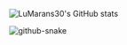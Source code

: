 ![LuMarans30's GitHub stats](https://github-readme-stats.vercel.app/api?username=LuMarans30&show_icons=true&theme=synthwave)

<picture>
  <source media="(prefers-color-scheme: dark)" srcset="github-snake-dark.svg">
  <source media="(prefers-color-scheme: light)" srcset="github-snake.svg">
  <img alt="github-snake" src="github-snake.svg">
</picture>
